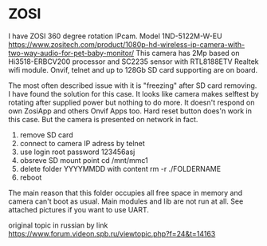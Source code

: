 # ZOSI
I have ZOSI 360 degree rotation IPcam. Model 1ND-5122M-W-EU https://www.zositech.com/product/1080p-hd-wireless-ip-camera-with-two-way-audio-for-pet-baby-monitor/
This camera has 2Mp based on Hi3518-ERBCV200 processor and SC2235 sensor with RTL8188ETV Realtek wifi module. Onvif, telnet and up to 128Gb SD card supporting are on board.

The most often described issue with it is "freezing" after SD card removing. I have found the solution for this case. It looks like camera makes selftest by rotating after supplied power but nothing to do more. It doesn't respond on own ZosiApp and others Onvif Apps too. Hard reset button does'n work in this case. But the camera is presented on network in fact.

1. remove SD card
2. connect to camera IP adress by telnet
3. use login root password 123456asj
4. obsreve SD mount point cd /mnt/mmc1
5. delete folder YYYYMMDD with content rm -r ./FOLDERNAME
6. reboot

The main reason that this folder occupies all free space in memory and camera can't boot as usual. Main modules and lib are not run at all.
See attached pictures if you want to use UART.

original topic in russian by link https://www.forum.videon.spb.ru/viewtopic.php?f=24&t=14163
